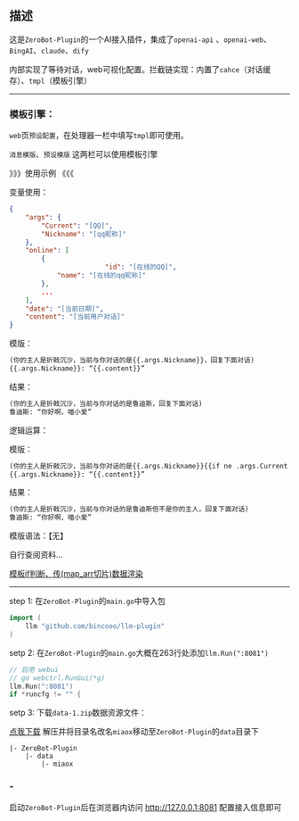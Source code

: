 ## 描述

这是`ZeroBot-Plugin`的一个AI接入插件，集成了`openai-api` 、`openai-web`、 `BingAI`、`claude`、`dify`

内部实现了等待对话，web可视化配置。拦截链实现：内置了`cahce`（对话缓存）、`tmpl`（模板引擎）

---

### 模板引擎：

`web`页`预设配置`，在处理器一栏中填写`tmpl`即可使用。

`消息模版`、`预设模版` 这两栏可以使用模板引擎

》》》使用示例 《《《

变量使用：

```json
{
    "args": {
        "Current": "[QQ]",
        "Nickname": "[qq昵称]"
    },
    "online": [
        {
						"id": "[在线的QQ]",
          	"name": "[在线的qq昵称]"
        },
      	...
    ],
    "date": "[当前日期]",
    "content": "[当前用户对话]"
}
```

模版：

```tex
(你的主人是折戟沉沙，当前与你对话的是{{.args.Nickname}}，回复下面对话)
{{.args.Nickname}}: “{{.content}}”
```

结果：

```tex
(你的主人是折戟沉沙，当前与你对话的是鲁迪斯，回复下面对话)
鲁迪斯: “你好啊，喵小爱”
```





逻辑运算：

模版：

```tex
(你的主人是折戟沉沙，当前与你对话的是{{.args.Nickname}}{{if ne .args.Current "1263212xxx"}}但不是你的主人{{end}}，回复下面对话)
{{.args.Nickname}}: “{{.content}}”
```

结果：

```tex
(你的主人是折戟沉沙，当前与你对话的是鲁迪斯但不是你的主人，回复下面对话)
鲁迪斯: “你好啊，喵小爱”
```





模版语法：【无】

自行查阅资料...

[模板if判断、传(map_arr切片)数据渲染](https://blog.csdn.net/u013210620/article/details/78525369)

---

step 1:
在`ZeroBot-Plugin`的`main.go`中导入包

```go
import (
    llm "github.com/bincooo/llm-plugin"
)
```

setp 2:
在`ZeroBot-Plugin`的`main.go`大概在263行处添加`llm.Run(":8081")`

```go
// 启用 webui
// go webctrl.RunGui(*g)
llm.Run(":8081")
if *runcfg != "" {
```

setp 3:
下载`data-1.zip`数据资源文件：

[点我下载](https://github.com/bincooo/llm-plugin/archive/refs/tags/data-1.zip) 解压并将目录名改名`miaox`移动至`ZeroBot-Plugin`的`data`目录下
```text
|- ZeroBot-Plugin
    |- data
        |- miaox
```

### -
启动`ZeroBot-Plugin`后在浏览器内访问 http://127.0.0.1:8081 配置接入信息即可
